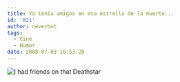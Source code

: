 ```yaml
---
title: Yo tenía amigos en esa estrella de la muerte...
id: '821'
author: neverbot
tags:
  - Cine
  - Humor
date: 2008-07-03 10:53:20
---
```


![I had friends on that Deathstar](./i_had_friends_on_that_deathstar.jpg "I had friends on that Deathstar")